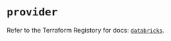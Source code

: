 # `provider`

Refer to the Terraform Registory for docs: [`databricks`](https://registry.terraform.io/providers/databricks/databricks/1.31.1/docs).
